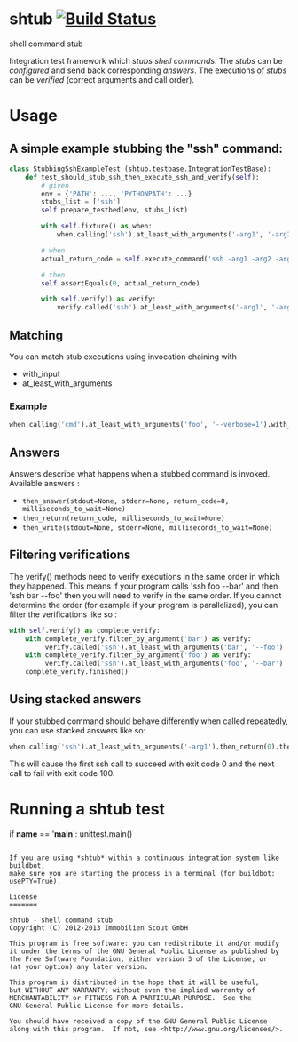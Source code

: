 shtub [![Build Status](https://secure.travis-ci.org/yadt/shtub.png?branch=master)](http://travis-ci.org/yadt/shtub)
=====

shell command stub

Integration test framework which *stubs shell commands*.
The *stubs* can be *configured* and send back corresponding *answers*.
The executions of *stubs* can be *verified* (correct arguments and call order).

# Usage

## A simple example stubbing the "ssh" command:
```python
class StubbingSshExampleTest (shtub.testbase.IntegrationTestBase):
    def test_should_stub_ssh_then_execute_ssh_and_verify(self):
        # given
        env = {'PATH': ..., 'PYTHONPATH': ...}
        stubs_list = ['ssh']
        self.prepare_testbed(env, stubs_list)

        with self.fixture() as when:
            when.calling('ssh').at_least_with_arguments('-arg1', '-arg2', '-arg3').then_return(0)

        # when
        actual_return_code = self.execute_command('ssh -arg1 -arg2 -arg3')

        # then
        self.assertEquals(0, actual_return_code)

        with self.verify() as verify:
            verify.called('ssh').at_least_with_arguments('-arg1', '-arg2', '-arg3')
```
## Matching
You can match stub executions using invocation chaining with
  * with_input
  * at_least_with_arguments
### Example
```python
when.calling('cmd').at_least_with_arguments('foo', '--verbose=1').with_input('Lorem ipsum dolorem').then_return(0)
```

## Answers
Answers describe what happens when a stubbed command is invoked.
Available answers :
  * `then_answer(stdout=None, stderr=None, return_code=0, milliseconds_to_wait=None)`
  * `then_return(return_code, milliseconds_to_wait=None)`
  * `then_write(stdout=None, stderr=None, milliseconds_to_wait=None)`

## Filtering verifications
The verify() methods need to verify executions in the same order in which they happened.
This means if your program calls 'ssh foo --bar' and then 'ssh bar --foo' then you will need to verify in the same order.
If you cannot determine the order (for example if your program is parallelized), you can filter the verifications like so :
```python
with self.verify() as complete_verify:
    with complete_verify.filter_by_argument('bar') as verify:
         verify.called('ssh').at_least_with_arguments('bar', '--foo')
    with complete_verify.filter_by_argument('foo') as verify:
         verify.called('ssh').at_least_with_arguments('foo', '--bar')
    complete_verify.finished()
```
## Using stacked answers
If your stubbed command should behave differently when called repeatedly, you can use stacked answers like so:

```python
when.calling('ssh').at_least_with_arguments('-arg1').then_return(0).then_return(100)
```
This will cause the first ssh call to succeed with exit code 0 and the next call to fail with exit code 100.



# Running a shtub test
if __name__ == '__main__':
    unittest.main()
```

If you are using *shtub* within a continuous integration system like buildbot,
make sure you are starting the process in a terminal (for buildbot: usePTY=True).

License
=======

shtub - shell command stub
Copyright (C) 2012-2013 Immobilien Scout GmbH

This program is free software: you can redistribute it and/or modify
it under the terms of the GNU General Public License as published by
the Free Software Foundation, either version 3 of the License, or
(at your option) any later version.

This program is distributed in the hope that it will be useful,
but WITHOUT ANY WARRANTY; without even the implied warranty of
MERCHANTABILITY or FITNESS FOR A PARTICULAR PURPOSE.  See the
GNU General Public License for more details.

You should have received a copy of the GNU General Public License
along with this program.  If not, see <http://www.gnu.org/licenses/>.

